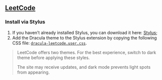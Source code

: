 ## [LeetCode](https://leetcode.com)

### Install via Stylus

1. If you haven’t already installed Stylus, you can download it here: [Stylus](https://add0n.com/stylus.htm);
2. Add the Dracula theme to the Stylus extension by copying the following CSS file: [`dracula-leetcode.user.css`](https://raw.githubusercontent.com/dracula/leetcode/main/dracula-leetcode.user.css).

> LeetCode offers two themes. For the best experience, switch to dark theme before applying these styles.
>
> The site may receive updates, and dark mode prevents light spots from appearing.
